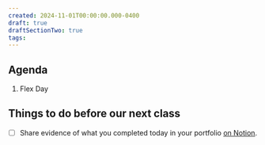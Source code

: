 ```yaml
---
created: 2024-11-01T00:00:00.000-0400
draft: true
draftSectionTwo: true
tags:
---
```

## Agenda
1. Flex Day
## Things to do before our next class
- [ ] Share evidence of what you completed today in your portfolio [on Notion](https://notion.so).